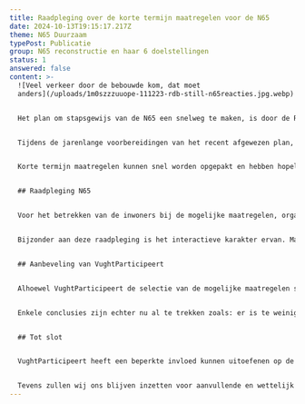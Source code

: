 ```yaml
---
title: Raadpleging over de korte termijn maatregelen voor de N65
date: 2024-10-13T19:15:17.217Z
theme: N65 Duurzaam
typePost: Publicatie
group: N65 reconstructie en haar 6 doelstellingen
status: 1
answered: false
content: >-
  ![Veel verkeer door de bebouwde kom, dat moet
  anders](/uploads/1m0szzzuuope-111223-rdb-still-n65reacties.jpg.webp)


  Het plan om stapsgewijs van de N65 een snelweg te maken, is door de Raad van State afgewezen. Het voorbereiden van een nieuw plan zal nog vele jaren duren en zeker te maken krijgen met de veranderingen in ons denken over mobiliteit en leefbaarheid.


  Tijdens de jarenlange voorbereidingen van het recent afgewezen plan, zijn diverse aanpassingen uitgesteld, waardoor er een achterstand is wat betreft onderhoud en modernisering van de N65. Om die achterstand weg te werken en tegelijk de ergste problemen van de huidige N65 op te lossen, hebben Provincie, Rijkswaterstaat en gemeente Vught besloten een project te starten voor het uitvoeren van korte termijn maatregelen.


  Korte termijn maatregelen kunnen snel worden opgepakt en hebben hopelijk een positief effect op de leefbaarheid in de gemeente Vught. De in de raadpleging voorgestelde maatregelen hebben vooral effect op de woonkernen Vught en Helvoirt.


  ## Raadpleging N65


  Voor het betrekken van de inwoners bij de mogelijke maatregelen, organiseert de afdeling Rijksinfra van de gemeente Vught een raadpleging. Hierbij worden verschillende maatregelen aan de deelnemers voorgelegd, waarover een mening kan worden gegeven. 


  Bijzonder aan deze raadpleging is het interactieve karakter ervan. Maatregelen hebben een prijskaartje en een invloed op het milieu en leefbaarheid. De raadpleging geeft bij keuzes direct een indicatie van de kosten en de bijdrage aan milieu en leefbaarheid, waardoor de deelnemer niet alleen keuzes kan maken maar ook kan optimaliseren op kosten en het effect.


  ## Aanbeveling van VughtParticipeert


  Alhoewel VughtParticipeert de selectie van de mogelijke maatregelen slechts ten dele ondersteunt, de interactieve beoordeling van het effect niet kan controleren en de wijze waarop conclusies zullen worden getrokken ons op dit moment niet bekend zijn, bevelen wij deelname aan deze raadpleging aan. 


  Enkele conclusies zijn echter nu al te trekken zoals: er is te weinig budget en er zijn tegengestelde belangen. Sommige maatregelen zijn zo fundamenteel dat deze niet onderdeel zouden mogen zijn van een pakket korte termijn maatregelen. Deze conclusies moeten leiden tot een fundamentele discussie over aanvullende maatregelen, noodzakelijk op basis van bestaande normen voor luchtkwaliteit, verkeersveiligheid en verkeerslawaai.


  ## Tot slot


  VughtParticipeert heeft een beperkte invloed kunnen uitoefenen op de werkwijze en inhoud van de raadpleging. Wij zullen betrokken en kritisch blijven op het verdere verloop van deze raadpleging. Ook zullen wij, namens alle inwoners van de gemeente Vught, de vinger aan de pols houden waar het gaat om participatie, transparantie en zuivere besluitvorming.


  Tevens zullen wij ons blijven inzetten voor aanvullende en wettelijk voorgeschreven verbeteringen.
---
```

